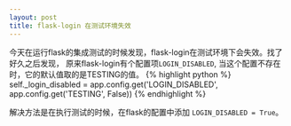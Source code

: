 ```yaml
---
layout: post
title: flask-login 在测试环境失效 
---
```


今天在运行flask的集成测试的时候发现，flask-login在测试环境下会失效。找了好久之后发现，
原来flask-login有个配置项`LOGIN_DISABLED`, 当这个配置不存在时，它的默认值取的是TESTING的值。
{% highlight python %}
 self._login_disabled = app.config.get('LOGIN_DISABLED',
                                        app.config.get('TESTING', False))
{% endhighlight %}

解决方法是在执行测试的时候，在flask的配置中添加 `LOGIN_DISABLED = True`。 
